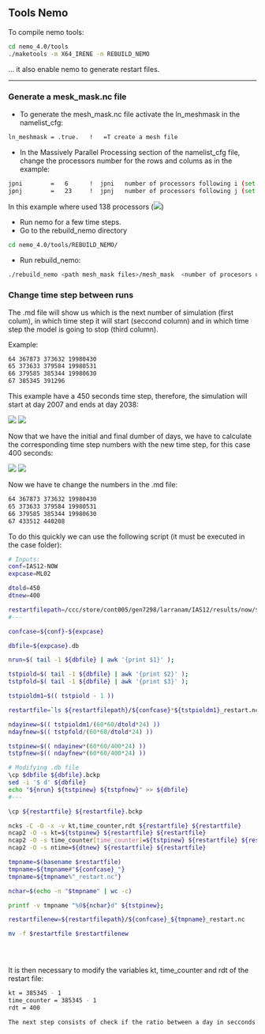 ## Tools Nemo

To compile nemo tools:

```bash
cd nemo_4.0/tools
./maketools -m X64_IRENE -n REBUILD_NEMO
```

... it also enable nemo to generate restart files.

---
### Generate a mesk_mask.nc file

- To generate the mesh_mask.nc file activate the ln_meshmask in the namelist_cfg:
```bash
ln_meshmask = .true.   !   =T create a mesh file
```
- In the Massively Parallel Processing section of the namelist_cfg file, change the processors number for the rows and colums as in the example:
```bash
jpni        =   6      !  jpni   number of processors following i (set automatically if < 1)
jpnj        =   23     !  jpnj   number of processors following j (set automatically if < 1)
```

In this example where used 138 processors (<img src="https://render.githubusercontent.com/render/math?math=6 \times 23=138">)

- Run nemo for a few time steps.
- Go to the rebuild_nemo directory
```bash
cd nemo_4.0/tools/REBUILD_NEMO/
```
- Run rebuild_nemo:
```bash
./rebuild_nemo <path mesh_mask files>/mesh_mask  <number of procesors used to run nemo>
```

### Change time step between runs

The .md file will show us which is the next number of simulation (first colum), in which time
step it will start (seccond column) and in which time step the model is going to stop
(third column).

Example:
```bash
64 367873 373632 19980430
65 373633 379584 19980531
66 379585 385344 19980630
67 385345 391296
```

This example have a 450 seconds time step, therefore, the simulation will start at day 2007 and ends at day 2038:

<img src="https://render.githubusercontent.com/render/math?math=(385345-1)/(60*60/450*24)=2007">

<img src="https://render.githubusercontent.com/render/math?math=391296/(60*60/450*24)=2038">

Now that we have the initial and final dumber of days, we have to calculate the corresponding time
step numbers with the new time step, for this case 400 seconds:

<img src="https://render.githubusercontent.com/render/math?math=2007*(60*60/400*24)=433512">

<img src="https://render.githubusercontent.com/render/math?math=2038*(60*60/400*24)=440208">

Now we have te change the numbers in the .md file:

```bash
64 367873 373632 19980430
65 373633 379584 19980531
66 379585 385344 19980630
67 433512 440208
```

To do this quickly we can use the following script (it must be executed in the case folder):

```bash
# Inputs:
conf=IAS12-NOW
expcase=ML02

dtold=450
dtnew=400

restartfilepath=/ccc/store/cont005/gen7298/larranam/IAS12/results/now/${confcase}-R/
#---

confcase=${conf}-${expcase}

dbfile=${expcase}.db

nrun=$( tail -1 ${dbfile} | awk '{print $1}' );

tstpiold=$( tail -1 ${dbfile} | awk '{print $2}' );
tstpfold=$( tail -1 ${dbfile} | awk '{print $3}' );

tstpioldm1=$(( tstpiold - 1 ))

restartfile=`ls ${restartfilepath}/${confcase}*${tstpioldm1}_restart.nc`

ndayinew=$(( tstpioldm1/(60*60/dtold*24) ))
ndayfnew=$(( tstpfold/(60*60/dtold*24) ))

tstpinew=$(( ndayinew*(60*60/400*24) ))
tstpfnew=$(( ndayfnew*(60*60/400*24) ))

# Modifying .db file
\cp $dbfile ${dbfile}.bckp
sed -i '$ d' ${dbfile}
echo "${nrun} ${tstpinew} ${tstpfnew}" >> ${dbfile}
#---

\cp ${restartfile} ${restartfile}.bckp

ncks -C -O -x -v kt,time_counter,rdt ${restartfile} ${restartfile}
ncap2 -O -s kt=${tstpinew} ${restartfile} ${restartfile}
ncap2 -O -s time_counter[time_counter]=${tstpinew} ${restartfile} ${restartfile}
ncap2 -O -s ntime=${dtnew} ${restartfile} ${restartfile}

tmpname=$(basename $restartfile)
tmpname=${tmpname#"${confcase}_"}
tmpname=${tmpname%"_restart.nc"}

nchar=$(echo -n "$tmpname" | wc -c)

printf -v tmpname "%0${nchar}d" ${tstpinew};

restartfilenew=${restartfilepath}/${confcase}_${tmpname}_restart.nc

mv -f $restartfile $restartfilenew


	

```
It is then necessary to modify the variables kt, time_counter and rdt of the restart file:

```bash
kt = 385345 - 1
time_counter = 385345 - 1
rdt = 400

The next step consists of check if the ratio between a day in secconds and the time step is multiple of the nn_trd variable in the namelist_cfg, if it is not, change the variable to the ratio value.


